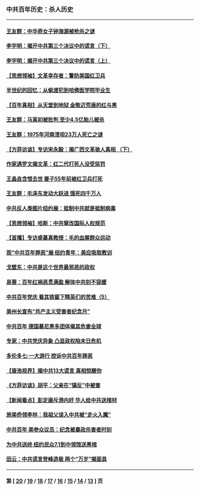 ### 中共百年历史：杀人历史
---
#### [王友群：中华奇女子钟海源被枪杀之谜](../../pages/nf1176106/n13430555.md?12250430) 
#### [李宇明：揭开中共第三个决议中的谎言（下）](../../pages/nf1176106/n13389389.md?12250430) 
#### [李宇明：揭开中共第三个决议中的谎言（上）](../../pages/nf1176106/n13388697.md?12250430) 
#### [【思想领袖】文革幸存者：警防美国红卫兵](../../pages/nf1176106/n13339289.md?12250430) 
#### [半世纪的回忆：从偷渡犯到哈佛医学院毕业生](../../pages/nf1176106/n13345328.md?12250430) 
#### [【百年真相】从天堂到地狱 金敬迈荒唐的红与黑](../../pages/nf1176106/n13336995.md?12250430) 
#### [王友群：马寅初被批判 至少4.5亿胎儿被杀](../../pages/nf1176106/n13260313.md?12250430) 
#### [王友群：1975年河南溃坝23万人死亡之谜](../../pages/nf1176106/n13231576.md?12250430) 
#### [【方菲访谈】专访宋永毅：揭广西文革骇人真相 （下）](../../pages/nf1176106/n13209074.md?12250430) 
#### [作家遇罗文揭文革：红二代打死人没受惩罚](../../pages/nf1176106/n13205254.md?12250430) 
#### [王晶垚含恨去世 妻子55年前被红卫兵打死](../../pages/nf1176106/n13203590.md?12250430) 
#### [王友群：毛泽东发动大跃进 饿死四千万人](../../pages/nf1176106/n13177158.md?12250430) 
#### [中共反人类图片纽约展：抵制中共就是抵制病毒](../../pages/nf1176106/n13115371.md?12250430) 
#### [【思想领袖】哈斯：中共窜改国际人权规范](../../pages/nf1176106/n13053647.md?12250430) 
#### [【首播】专访盛慕真教授：毛的血腥群众运动](../../pages/nf1176106/n13091782.md?12250430) 
#### [观“中共百年罪恶”展 纽约青年：美应吸取教训](../../pages/nf1176106/n13085246.md?12250430) 
#### [戈壁东：中共是这个世界最邪恶的政权](../../pages/nf1176106/n13085641.md?12250430) 
#### [易蓉：百年红祸恶贯满盈 解体中共刻不容缓](../../pages/nf1176106/n13084455.md?12250430) 
#### [中共百年党庆 看其铁窗下精英们的苦难（5）](../../pages/nf1176106/n13076766.md?12250430) 
#### [美州长宣布“共产主义受害者纪念月”](../../pages/nf1176106/n13074024.md?12250430) 
#### [中共百年 德国慕尼黑多团体揭其危害全球](../../pages/nf1176106/n13068873.md?12250430) 
#### [专家：中共党庆异象 凸显政权陷末日危机](../../pages/nf1176106/n13067084.md?12250430) 
#### [多伦多七·一大游行 控诉中共百年罪恶](../../pages/nf1176106/n13062043.md?12250430) 
#### [【唐浩视界】揭中共13大谎言 真相惊醒你](../../pages/nf1176106/n13065208.md?12250430) 
#### [《方菲访谈》胡平：父亲在“镇反”中被害](../../pages/nf1176106/n13064114.md?12250430) 
#### [【新闻看点】彭定康斥港内奸 华人给中共送棺材](../../pages/nf1176106/n13064230.md?12250430) 
#### [旅美侨领李林：我祖父误入中共被“走火入魔”](../../pages/nf1176106/n13062777.md?12250430) 
#### [中共百年 美参众议员：纪念被暴政杀害者时刻](../../pages/nf1176106/n13063735.md?12250430) 
#### [为中共送终 纽约民众7.1到中领馆送黑棺](../../pages/nf1176106/n13062573.md?12250430) 
#### [田云：中共谎言登峰造极 两个“万岁”揭面具](../../pages/nf1176106/n13062013.md?12250430) 

---
#### 第 [ [20](./20.md?12250430) / [19](./19.md?12250430) / [18](./18.md?12250430) / [17](./17.md?12250430) / [16](./16.md?12250430) / [15](./15.md?12250430) / [14](./14.md?12250430) / [13](./13.md?12250430) ] 页
